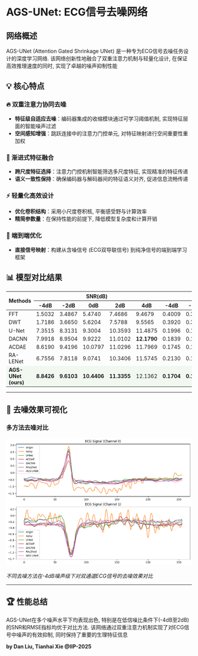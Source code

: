# AGS-UNet: ECG信号去噪网络

## 网络概述

AGS-UNet (Attention Gated Shrinkage UNet) 是一种专为ECG信号去噪任务设计的深度学习网络. 该网络创新性地融合了双重注意力机制与轻量化设计, 在保证高效推理速度的同时, 实现了卓越的噪声抑制性能

## 💡 核心特点

### 🔥 双重注意力协同去噪

- **特征级自适应去噪**：编码器集成的收缩模块通过可学习阈值机制, 实现特征层面的智能噪声过滤
- **空间感知增强**：跳跃连接中的注意力门控单元, 对特征映射进行空间重要性重加权

### 🎯 渐进式特征融合

- **跨尺度特征选择**：注意力门控机制智能筛选多尺度特征, 实现精准的特征传递
- **语义一致性保持**：确保编码器与解码器间的特征语义对齐, 促进信息流畅传递

### ⚡ 轻量化高效设计

- **优化卷积结构**：采用小尺度卷积核, 平衡感受野与计算效率
- **精简参数量**：在保持性能的前提下, 降低模型复杂度和计算开销

### 🚀 端到端优化

- **直接信号映射**：构建从含噪信号 (ECG双导联信号) 到纯净信号的端到端学习框架

## 📊 模型对比结果

<table>
  <thead>
    <tr>
      <th rowspan="2">Methods</th>
      <th colspan="5">SNR(dB)</th>
      <th colspan="5">RMSE</th>
    </tr>
    <tr>
      <th>-4dB</th>
      <th>-2dB</th>
      <th>0dB</th>
      <th>2dB</th>
      <th>4dB</th>
      <th>-4dB</th>
      <th>-2dB</th>
      <th>0dB</th>
      <th>2dB</th>
      <th>4dB</th>
    </tr>
  </thead>
  <tbody>
    <tr>
      <td>FFT</td>
      <td>1.5032</td>
      <td>3.4867</td>
      <td>5.4740</td>
      <td>7.4686</td>
      <td>9.4679</td>
      <td>0.4009</td>
      <td>0.3190</td>
      <td>0.2539</td>
      <td>0.2019</td>
      <td>0.1604</td>
    </tr>
    <tr>
      <td>DWT</td>
      <td>1.7186</td>
      <td>3.6650</td>
      <td>5.6204</td>
      <td>7.5788</td>
      <td>9.5565</td>
      <td>0.3920</td>
      <td>0.3131</td>
      <td>0.2499</td>
      <td>0.2015</td>
      <td>0.1587</td>
    </tr>
    <tr>
      <td>U-Net</td>
      <td>7.3515</td>
      <td>8.3131</td>
      <td>9.3004</td>
      <td>10.3593</td>
      <td>11.4875</td>
      <td>0.1996</td>
      <td>0.1781</td>
      <td>0.1582</td>
      <td>0.1398</td>
      <td>0.1226</td>
    </tr>
    <tr>
      <td>DACNN</td>
      <td>7.9918</td>
      <td>8.9504</td>
      <td>9.9222</td>
      <td>11.0102</td>
      <td><strong>12.1790</strong></td>
      <td>0.1839</td>
      <td>0.1656</td>
      <td>0.1467</td>
      <td>0.1300</td>
      <td><strong>0.1135</strong></td>
    </tr>
    <tr>
      <td>ACDAE</td>
      <td>8.6190</td>
      <td>9.4196</td>
      <td>10.0797</td>
      <td>11.0296</td>
      <td>11.7969</td>
      <td>0.1745</td>
      <td>0.1579</td>
      <td>0.1460</td>
      <td>0.1304</td>
      <td>0.1189</td>
    </tr>
    <tr>
      <td>RA-LENet</td>
      <td>6.7556</td>
      <td>7.8118</td>
      <td>9.0741</td>
      <td>10.3406</td>
      <td>11.5745</td>
      <td>0.2130</td>
      <td>0.1885</td>
      <td>0.1640</td>
      <td>0.1419</td>
      <td>0.1241</td>
    </tr>
    <tr style="background-color: #f0f8f0;">
      <td><strong>AGS-UNet (ours)</strong></td>
      <td><strong>8.8426</strong></td>
      <td><strong>9.6103</strong></td>
      <td><strong>10.4406</strong></td>
      <td><strong>11.3355</strong></td>
      <td>12.1362</td>
      <td><strong>0.1704</strong></td>
      <td><strong>0.1550</strong></td>
      <td><strong>0.1398</strong></td>
      <td><strong>0.1258</strong></td>
      <td>0.1141</td>
    </tr>
  </tbody>
</table>

---

## 🎨 去噪效果可视化

### 多方法去噪对比
![Denoising Comparison](./output.png)

*不同去噪方法在-4dB噪声级下对双通道ECG信号的去噪效果对比*

---

## 🏆 性能总结

AGS-UNet在多个噪声水平下均表现出色, 特别是在低信噪比条件下(-4dB至2dB)的SNR和RMSE指标均优于对比方法. 该网络通过双重注意力机制实现了对ECG信号中噪声的有效抑制, 同时保持了重要的生理特征信息

**by Dan Liu, Tianhai Xie @IIP-2025**